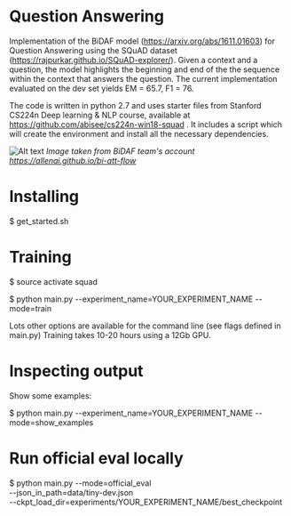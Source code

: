 # Question Answering

Implementation of the BiDAF model (https://arxiv.org/abs/1611.01603) for Question Answering using the SQuAD dataset (https://rajpurkar.github.io/SQuAD-explorer/). Given a context and a question, the model highlights the beginning and end of the the sequence within the context that answers the question. 
The current implementation evaluated on the dev set yields EM = 65.7, F1 = 76.

The code is written in python 2.7 and uses starter files from Stanford CS224n Deep learning & NLP course, available at https://github.com/abisee/cs224n-win18-squad . It includes a script which will create the environment and install all the necessary dependencies.

![Alt text](https://allenai.github.io/bi-att-flow/BiDAF.png)
_Image taken from BiDAF team's account https://allenai.github.io/bi-att-flow_

# Installing
  $ get_started.sh

# Training
  $ source activate squad
  
  $ python main.py --experiment_name=YOUR_EXPERIMENT_NAME --mode=train

Lots other options are available for the command line (see flags defined in main.py)
Training takes 10-20 hours using a 12Gb GPU.

# Inspecting output
Show some examples:

  $ python main.py --experiment_name=YOUR_EXPERIMENT_NAME --mode=show_examples

# Run official eval locally
  $ python main.py <OTHER FLAGS> --mode=official_eval \
  --json_in_path=data/tiny-dev.json \
  --ckpt_load_dir=experiments/YOUR_EXPERIMENT_NAME/best_checkpoint
